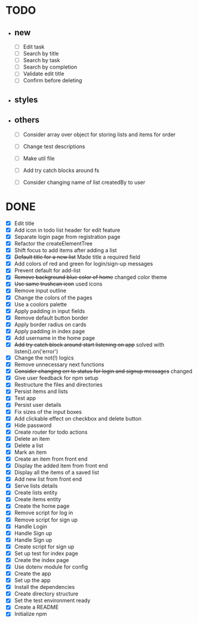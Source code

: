 # TODO

  - ## new

    - [ ] Edit task
    - [ ] Search by title
    - [ ] Search by task
    - [ ] Search by completion
    - [ ] Validate edit title
    - [ ] Confirm before deleting

  - ## styles



  - ## others

    - [ ] Consider array over object for storing lists and items for order
    - [ ] Change test descriptions
    - [ ] Make util file
    - [ ] Add try catch blocks around fs
    - [ ] Consider changing name of list createdBy to user
  

# DONE

  - [x] Edit title
  - [x] Add icon in todo list header for edit feature
  - [x] Separate login page from registration page
  - [x] Refactor the createElementTree
  - [x] Shift focus to add items after adding a list
  - [x] ~~Default title for a new list~~ Made title a required field
  - [x] Add colors of red and green for login/sign-up messages
  - [x] Prevent default for add-list
  - [x] ~~Remove background blue color of home~~ changed color theme
  - [x] ~~Use same trushcan icon~~ used icons
  - [x] Remove input outline
  - [x] Change the colors of the pages
  - [x] Use a coolors palette
  - [x] Apply padding in input fields
  - [X] Remove default button border
  - [X] Apply border radius on cards
  - [x] Apply padding in index page
  - [x] Add username in the home page
  - [x] ~~Add try catch block around start listening on app~~ solved with listen().on('error')
  - [x] Change the not(!) logics
  - [x] Remove unnecessary next functions
  - [x] ~~Consider changing err to status for login and signup messages~~ changed
  - [x] Give user feedback for npm setup
  - [x] Restructure the files and directories
  - [x] Persist items and lists
  - [x] Test app
  - [x] Persist user details
  - [x] Fix sizes of the input boxes
  - [x] Add clickable effect on checkbox and delete button
  - [x] Hide password
  - [x] Create router for todo actions
  - [x] Delete an item
  - [x] Delete a list
  - [x] Mark an item
  - [x] Create an item from front end
  - [x] Display the added item from front end
  - [x] Display all the items of a saved list 
  - [x] Add new list from front end
  - [x] Serve lists details
  - [x] Create lists entity
  - [x] Create items entity
  - [x] Create the home page
  - [x] Remove script for log in
  - [x] Remove script for sign up
  - [x] Handle Login
  - [x] Handle Sign up
  - [x] Handle Sign up
  - [x] Create script for sign up
  - [x] Set up test for index page
  - [x] Create the index page
  - [x] Use dotenv module for config
  - [x] Create the app
  - [x] Set up the app
  - [x] Install the dependencies
  - [x] Create directory structure
  - [x] Set the test environment ready
  - [x] Create a README
  - [x] Initialize npm
